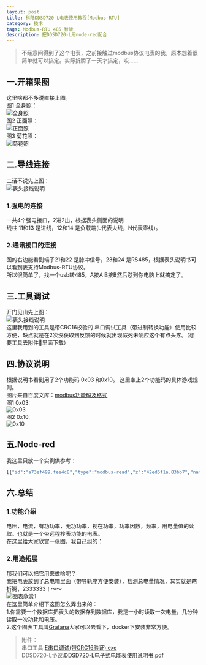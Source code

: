 ```yaml
---
layout: post
title: 科陆DDSD720-L电表使用教程[Modbus-RTU]
category: 技术
tags: Modbus-RTU 485 智能
description: 把DDSD720-L用node-red配合
---
```


>不经意间得到了这个电表，之前接触过modbus协议电表的我，原本想着很简单就可以搞定。实际折腾了一天才搞定，哎……

## 一.开箱果图
这里啥都不多说直接上图。  
图1 全身照：  
![全身照](https://blog.guige.info/assets/img/485/DDSD720-L/DDSD720-L全身照.png)  
图2 正面照：  
![正面照](https://blog.guige.info/assets/img/485/DDSD720-L/DDSD720-L正面照.png)  
图3 菊花照：  
![菊花照](https://blog.guige.info/assets/img/485/DDSD720-L/DDSD720-L菊花照.png)  

## 二.导线连接
二话不说先上图：  
![表头接线说明](https://blog.guige.info/assets/img/485/DDSD720-L/表头侧面接线说明.png)  
### 1.强电的连接
一共4个强电接口，2进2出，根据表头侧面的说明  
线柱 11和13 是进线，12和14 是负载端(L代表火线，N代表零线)。
### 2.通讯接口的连接
图的右边能看到端子21和22 是脉冲信号，23和24 是RS485，根据表头说明书可以看到表支持Modbus-RTU协议。  
所以很简单了，找一个usb转485，A接A B接B然后怼到你电脑上就搞定了。
## 三.工具调试
开门见山先上图：  
![表头接线说明](https://blog.guige.info/assets/img/485/DDSD720-L/串口工具截图.png)  
这里我用到的工具是带CRC16校验的 串口调试工具（带进制转换功能）使用比较方便，缺点就是在2次没获取到反馈的时候就出现假死未响应这个有点头疼。（想要工具去附件📎里面下载）  
## 四.协议说明
根据说明书看到用了2个功能码 0x03 和0x10。
这里奉上2个功能码的具体游戏规则。  
图片来自百度文库：[modbus功能码及格式](https://wenku.baidu.com/view/4dece14df7ec4afe04a1df2f.html?sxts=1569506493008)  
图1 0x03:  
![0x03](https://blog.guige.info/assets/img/485/DDSD720-L/0x03功能码说明图.png)  
图2 0x10:  
![0x10](https://blog.guige.info/assets/img/485/DDSD720-L/0x10功能码说明图.png)
## 五.Node-red
我这里只放一个实例供参考：  
```python
[{"id":"a73ef499.fee4c8","type":"modbus-read","z":"42ed5f1a.83bb7","name":"DDSD720-L电压","topic":"","showStatusActivities":false,"logIOActivities":false,"showErrors":false,"unitid":"22","dataType":"HoldingRegister","adr":"40016","quantity":"2","rate":"1","rateUnit":"m","delayOnStart":false,"startDelayTime":"","server":"ddef800f.1a319","useIOFile":false,"ioFile":"","useIOForPayload":false,"x":320,"y":200,"wires":[["a0773d88.c5ef2"],[]]},{"id":"1da4d432.9fc34c","type":"debug","z":"42ed5f1a.83bb7","name":"","active":true,"tosidebar":true,"console":false,"tostatus":false,"complete":"false","x":730,"y":200,"wires":[]},{"id":"a0773d88.c5ef2","type":"function","z":"42ed5f1a.83bb7","name":"16进制转浮点","func":"var data_hex1 = '0000'+msg.payload[0].toString(16);\nvar data_hex2 = '0000'+msg.payload[1].toString(16);\n\nvar data_hex = data_hex1.substr(-4) + data_hex2.substr(-4);\n\nmsg.payload = Buffer.from(data_hex, 'hex').readFloatBE().toFixed(2)*1\nreturn msg;","outputs":1,"noerr":0,"x":540,"y":200,"wires":[["1da4d432.9fc34c"]]},{"id":"ddef800f.1a319","type":"modbus-client","z":"","name":"10.0.0.30","clienttype":"tcp","bufferCommands":true,"stateLogEnabled":false,"tcpHost":"10.0.0.30","tcpPort":"9095","tcpType":"TELNET","serialPort":"/dev/ttyUSB","serialType":"RTU-BUFFERD","serialBaudrate":"9600","serialDatabits":"8","serialStopbits":"1","serialParity":"none","serialConnectionDelay":"100","unit_id":"1","commandDelay":"1","clientTimeout":"1000","reconnectTimeout":"2000"}]
```
## 六.总结
### 1.功能介绍
电压，电流，有功功率，无功功率，视在功率，功率因数，频率，用电量值的读取。也就是一个带远程抄表功能的电表。  
在这里给大家欣赏一张图，我自己组的：  

### 2.用途拓展
那我们可以把它用来做啥呢？  
我把电表放到了总电箱里面（带导轨座方便安装），检测总电量情况，其实就是瞎折腾，2333333！～～  
![图表欣赏1](https://blog.guige.info/assets/img/485/DDSD720-L/图表欣赏1.png)  
在这里简单介绍下这图怎么弄出来的：  
1.你需要一个数据库把表头的数据存到数据库，我是一小时读取一次电量，几分钟读取一次功耗和电压。  
2.这个图表工具叫[Grafana](https://grafana.com/)大家可以去看下，docker下安装非常方便。  

>附件：  
>串口工具:[E串口调试(带CRC16验证).exe](https://blog.guige.info/assets/img/485/DDSD720-L/E串口调试(带CRC16验证).exe)  
>DDSD720-L协议:[DDSD720-L电子式电能表使用说明书.pdf](https://blog.guige.info/assets/img/485/DDSD720-L/DDSD720-L电子式电能表使用说明书.pdf)